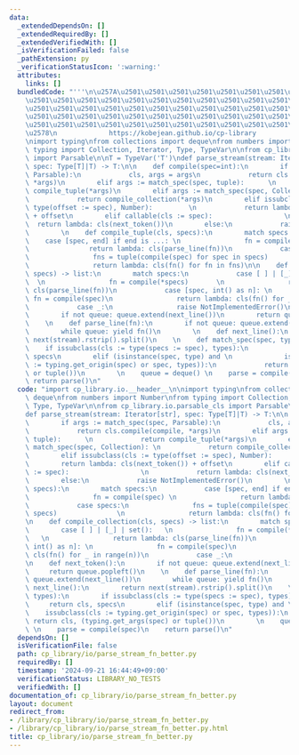 ```yaml
---
data:
  _extendedDependsOn: []
  _extendedRequiredBy: []
  _extendedVerifiedWith: []
  _isVerificationFailed: false
  _pathExtension: py
  _verificationStatusIcon: ':warning:'
  attributes:
    links: []
  bundledCode: "'''\n\u257A\u2501\u2501\u2501\u2501\u2501\u2501\u2501\u2501\u2501\u2501\
    \u2501\u2501\u2501\u2501\u2501\u2501\u2501\u2501\u2501\u2501\u2501\u2501\u2501\
    \u2501\u2501\u2501\u2501\u2501\u2501\u2501\u2501\u2501\u2501\u2501\u2501\u2501\
    \u2501\u2501\u2501\u2501\u2501\u2501\u2501\u2501\u2501\u2501\u2501\u2501\u2501\
    \u2501\u2501\u2501\u2501\u2501\u2501\u2501\u2501\u2501\u2501\u2501\u2501\u2501\
    \u2578\n             https://kobejean.github.io/cp-library               \n'''\n\
    \nimport typing\nfrom collections import deque\nfrom numbers import Number\nfrom\
    \ typing import Collection, Iterator, Type, TypeVar\n\nfrom cp_library.io.parsable_cls\
    \ import Parsable\n\nT = TypeVar('T')\ndef parse_stream(stream: Iterator[str],\
    \ spec: Type[T]|T) -> T:\n\n    def compile(spec=int):\n        if args := match_spec(spec,\
    \ Parsable):\n            cls, args = args\n            return cls.compile(compile,\
    \ *args)\n        elif args := match_spec(spec, tuple):      \n            return\
    \ compile_tuple(*args)\n        elif args := match_spec(spec, Collection): \n\
    \            return compile_collection(*args)\n        elif issubclass(cls :=\
    \ type(offset := spec), Number):         \n            return lambda: cls(next_token())\
    \ + offset\n        elif callable(cls := spec):                  \n          \
    \  return lambda: cls(next_token())\n        else:\n            raise NotImplementedError()\n\
    \        \n    def compile_tuple(cls, specs):\n        match specs:\n        \
    \    case [spec, end] if end is ...: \n                fn = compile(spec) \n \
    \               return lambda: cls(parse_line(fn))\n            case specs:\n\
    \                fns = tuple(compile(spec) for spec in specs)               \n\
    \                return lambda: cls(fn() for fn in fns)\n\n    def compile_collection(cls,\
    \ specs) -> list:\n        match specs:\n            case [ ] | [_] | set(): \
    \  \n                fn = compile(*specs)       \n                return lambda:\
    \ cls(parse_line(fn))\n            case [spec, int() as n]: \n               \
    \ fn = compile(spec)\n                return lambda: cls(fn() for _ in range(n))\n\
    \            case _:\n                raise NotImplementedError()\n\n    def next_token():\n\
    \        if not queue: queue.extend(next_line())\n        return queue.popleft()\n\
    \    \n    def parse_line(fn):\n        if not queue: queue.extend(next_line())\n\
    \        while queue: yield fn()\n        \n    def next_line():\n        return\
    \ next(stream).rstrip().split()\n    \n    def match_spec(spec, types):\n    \
    \    if issubclass(cls := type(specs := spec), types):\n            return cls,\
    \ specs\n        elif (isinstance(spec, type) and \n             issubclass(cls\
    \ := typing.get_origin(spec) or spec, types)):\n            return cls, (typing.get_args(spec)\
    \ or tuple())\n        \n    queue = deque() \n    parse = compile(spec)\n   \
    \ return parse()\n"
  code: "import cp_library.io.__header__\n\nimport typing\nfrom collections import\
    \ deque\nfrom numbers import Number\nfrom typing import Collection, Iterator,\
    \ Type, TypeVar\n\nfrom cp_library.io.parsable_cls import Parsable\n\nT = TypeVar('T')\n\
    def parse_stream(stream: Iterator[str], spec: Type[T]|T) -> T:\n\n    def compile(spec=int):\n\
    \        if args := match_spec(spec, Parsable):\n            cls, args = args\n\
    \            return cls.compile(compile, *args)\n        elif args := match_spec(spec,\
    \ tuple):      \n            return compile_tuple(*args)\n        elif args :=\
    \ match_spec(spec, Collection): \n            return compile_collection(*args)\n\
    \        elif issubclass(cls := type(offset := spec), Number):         \n    \
    \        return lambda: cls(next_token()) + offset\n        elif callable(cls\
    \ := spec):                  \n            return lambda: cls(next_token())\n\
    \        else:\n            raise NotImplementedError()\n        \n    def compile_tuple(cls,\
    \ specs):\n        match specs:\n            case [spec, end] if end is ...: \n\
    \                fn = compile(spec) \n                return lambda: cls(parse_line(fn))\n\
    \            case specs:\n                fns = tuple(compile(spec) for spec in\
    \ specs)               \n                return lambda: cls(fn() for fn in fns)\n\
    \n    def compile_collection(cls, specs) -> list:\n        match specs:\n    \
    \        case [ ] | [_] | set():   \n                fn = compile(*specs)    \
    \   \n                return lambda: cls(parse_line(fn))\n            case [spec,\
    \ int() as n]: \n                fn = compile(spec)\n                return lambda:\
    \ cls(fn() for _ in range(n))\n            case _:\n                raise NotImplementedError()\n\
    \n    def next_token():\n        if not queue: queue.extend(next_line())\n   \
    \     return queue.popleft()\n    \n    def parse_line(fn):\n        if not queue:\
    \ queue.extend(next_line())\n        while queue: yield fn()\n        \n    def\
    \ next_line():\n        return next(stream).rstrip().split()\n    \n    def match_spec(spec,\
    \ types):\n        if issubclass(cls := type(specs := spec), types):\n       \
    \     return cls, specs\n        elif (isinstance(spec, type) and \n         \
    \    issubclass(cls := typing.get_origin(spec) or spec, types)):\n           \
    \ return cls, (typing.get_args(spec) or tuple())\n        \n    queue = deque()\
    \ \n    parse = compile(spec)\n    return parse()\n"
  dependsOn: []
  isVerificationFile: false
  path: cp_library/io/parse_stream_fn_better.py
  requiredBy: []
  timestamp: '2024-09-21 16:44:49+09:00'
  verificationStatus: LIBRARY_NO_TESTS
  verifiedWith: []
documentation_of: cp_library/io/parse_stream_fn_better.py
layout: document
redirect_from:
- /library/cp_library/io/parse_stream_fn_better.py
- /library/cp_library/io/parse_stream_fn_better.py.html
title: cp_library/io/parse_stream_fn_better.py
---
```

